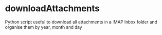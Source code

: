 # downloadAttachments
 Python script useful to download all attachments in a IMAP Inbox folder and organise them by year, month and day
